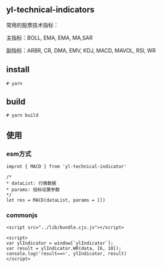 ## yl-technical-indicators

常用的股票技术指标：

主指标：BOLL, EMA, EMA, MA,SAR

副指标：ARBR, CR, DMA, EMV, KDJ, MACD, MAVOL, RSI, WR

## install

```
# yarn 

```

## build 

```
# yarn build
```
## 使用

### esm方式

```
improt { MACD } from 'yl-technical-indicator'

/*
* dataList: 行情数据 
* params: 指标设置参数
*/
let res = MACD(dataList, params = [])

```

### commonjs

```
<script src="../lib/bundle.cjs.js"></script>

<script>
var ylIndicator = window[`ylIndicator`];
var result = ylIndicator.WR(data, [6, 10]);
console.log('result==>', ylIndicator, result)
</script>
```
